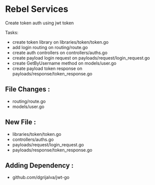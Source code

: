 # Rebel Services

Create token auth using jwt token  

Tasks:
- create token library on libraries/token/token.go
- add login routing on routing/route.go
- create auth controllers on controllers/auths.go
- create payload login request on payloads/request/login_request.go
- create GetByUsername method on models/user.go
- create payload token response on payloads/response/token_response.go 

## File Changes :
- routing/route.go
- models/user.go

## New File :
- libraries/token/token.go
- controllers/auths.go
- payloads/request/login_request.go
- payloads/response/token_response.go

## Adding Dependency :
- github.com/dgrijalva/jwt-go